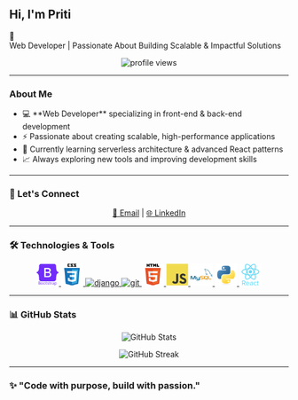 

<p align="center">
  <h2>Hi, I'm Priti</h2> 👋  <br>
Web Developer | Passionate About Building Scalable & Impactful Solutions
</p>
<p align="center">
  <img src="https://komarev.com/ghpvc/?username=pritinagi&label=Profile%20views&color=0e75b6&style=flat" alt="profile views" />
</p>

---

### About Me
<p align="center">
  <ul>
    <li>💻 **Web Developer** specializing in front-end & back-end development</li>
    <li>⚡ Passionate about creating scalable, high-performance applications</li>
    <li>🌱 Currently learning serverless architecture & advanced React patterns</li>
    <li>📈 Always exploring new tools and improving development skills</li>
  </ul>
</p>

---

### 💬 Let's Connect
<p align="center">
  <a href="mailto:pritinagig9494@gmail.com">📧 Email</a> | 
  <a href="https://linkedin.com/in/pritinagi">🌐 LinkedIn</a>
</p>

---

### 🛠️ Technologies & Tools

<p align="center">
  <a href="https://getbootstrap.com" target="_blank" rel="noreferrer"> <img src="https://raw.githubusercontent.com/devicons/devicon/master/icons/bootstrap/bootstrap-plain-wordmark.svg" alt="bootstrap" width="40" height="40"/> </a> 
  <a href="https://www.w3schools.com/css/" target="_blank" rel="noreferrer"> <img src="https://raw.githubusercontent.com/devicons/devicon/master/icons/css3/css3-original-wordmark.svg" alt="css3" width="40" height="40"/> </a> 
  <a href="https://www.djangoproject.com/" target="_blank" rel="noreferrer"> <img src="https://cdn.worldvectorlogo.com/logos/django.svg" alt="django" width="40" height="40"/> </a> 
  <a href="https://git-scm.com/" target="_blank" rel="noreferrer"> <img src="https://www.vectorlogo.zone/logos/git-scm/git-scm-icon.svg" alt="git" width="40" height="40"/> </a> 
  <a href="https://www.w3.org/html/" target="_blank" rel="noreferrer"> <img src="https://raw.githubusercontent.com/devicons/devicon/master/icons/html5/html5-original-wordmark.svg" alt="html5" width="40" height="40"/> </a> 
  <a href="https://developer.mozilla.org/en-US/docs/Web/JavaScript" target="_blank" rel="noreferrer"> <img src="https://raw.githubusercontent.com/devicons/devicon/master/icons/javascript/javascript-original.svg" alt="javascript" width="40" height="40"/> </a> 
  <a href="https://www.mysql.com/" target="_blank" rel="noreferrer"> <img src="https://raw.githubusercontent.com/devicons/devicon/master/icons/mysql/mysql-original-wordmark.svg" alt="mysql" width="40" height="40"/> </a> 
  <a href="https://www.python.org" target="_blank" rel="noreferrer"> <img src="https://raw.githubusercontent.com/devicons/devicon/master/icons/python/python-original.svg" alt="python" width="40" height="40"/> </a> 
  <a href="https://reactjs.org/" target="_blank" rel="noreferrer"> <img src="https://raw.githubusercontent.com/devicons/devicon/master/icons/react/react-original-wordmark.svg" alt="react" width="40" height="40"/> </a> 
</p>

---

### 📊 GitHub Stats

<p align="center">
  <img src="https://github-readme-stats.vercel.app/api?username=pritinagi&show_icons=true&locale=en" alt="GitHub Stats"/>
</p>

<p align="center">
  <img src="https://github-readme-streak-stats.herokuapp.com/?user=pritinagi" alt="GitHub Streak"/>
</p>

---

### ✨ "Code with purpose, build with passion."
